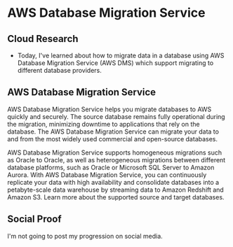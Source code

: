 # AWS Database Migration Service

## Cloud Research
- Today, I've learned about how to migrate data in a database using AWS Database Migration Service (AWS DMS) which support migrating to different database providers.

## __AWS Database Migration Service__
AWS Database Migration Service helps you migrate databases to AWS quickly and securely. The source database remains fully operational during the migration, minimizing downtime to applications that rely on the database. The AWS Database Migration Service can migrate your data to and from the most widely used commercial and open-source databases.

AWS Database Migration Service supports homogeneous migrations such as Oracle to Oracle, as well as heterogeneous migrations between different database platforms, such as Oracle or Microsoft SQL Server to Amazon Aurora. With AWS Database Migration Service, you can continuously replicate your data with high availability and consolidate databases into a petabyte-scale data warehouse by streaming data to Amazon Redshift and Amazon S3. Learn more about the supported source and target databases.

## Social Proof
I'm not going to post my progression on social media.
